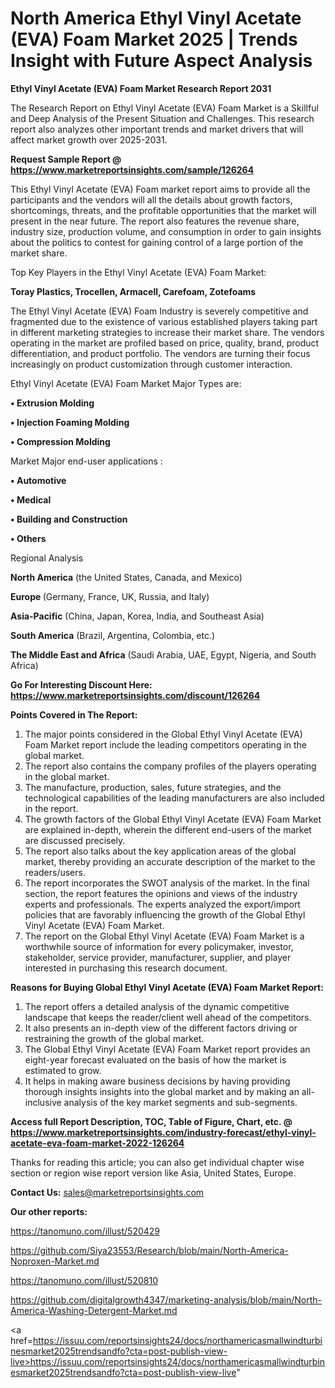 # North America Ethyl Vinyl Acetate (EVA) Foam Market 2025 | Trends Insight with Future Aspect Analysis

<strong>Ethyl Vinyl Acetate (EVA) Foam Market Research Report 2031</strong>

The Research Report on Ethyl Vinyl Acetate (EVA) Foam Market is a Skillful and Deep Analysis of the Present Situation and Challenges. This research report also analyzes other important trends and market drivers that will affect market growth over 2025-2031.

<strong>Request Sample Report @ <a href=https://www.marketreportsinsights.com/sample/126264>https://www.marketreportsinsights.com/sample/126264</a></strong>

This Ethyl Vinyl Acetate (EVA) Foam market report aims to provide all the participants and the vendors will all the details about growth factors, shortcomings, threats, and the profitable opportunities that the market will present in the near future. The report also features the revenue share, industry size, production volume, and consumption in order to gain insights about the politics to contest for gaining control of a large portion of the market share.

Top Key Players in the Ethyl Vinyl Acetate (EVA) Foam Market:

<strong>Toray Plastics, Trocellen, Armacell, Carefoam, Zotefoams</strong>

The Ethyl Vinyl Acetate (EVA) Foam Industry is severely competitive and fragmented due to the existence of various established players taking part in different marketing strategies to increase their market share. The vendors operating in the market are profiled based on price, quality, brand, product differentiation, and product portfolio. The vendors are turning their focus increasingly on product customization through customer interaction.

Ethyl Vinyl Acetate (EVA) Foam Market Major Types are:

<strong>• Extrusion Molding

• Injection Foaming Molding

• Compression Molding</strong>

Market Major end-user applications :

<strong>• Automotive

• Medical

• Building and Construction

• Others</strong>

Regional Analysis

</u><strong><b>North America</b></strong> (the United States, Canada, and Mexico)

<strong><b>Europe </b></strong>(Germany, France, UK, Russia, and Italy)

<strong><b>Asia-Pacific</b></strong> (China, Japan, Korea, India, and Southeast Asia)

<strong><b>South America</b></strong> (Brazil, Argentina, Colombia, etc.)

<strong><b>The Middle East and Africa</b></strong> (Saudi Arabia, UAE, Egypt, Nigeria, and South Africa)

<strong>Go For Interesting Discount Here: <a href=https://www.marketreportsinsights.com/discount/126264>https://www.marketreportsinsights.com/discount/126264</a></strong>

<strong>Points Covered in The Report:</strong>
<ol>
  <li>The major points considered in the Global Ethyl Vinyl Acetate (EVA) Foam Market report include the leading competitors operating in the global market.</li>
  <li>The report also contains the company profiles of the players operating in the global market.</li>
  <li>The manufacture, production, sales, future strategies, and the technological capabilities of the leading manufacturers are also included in the report.</li>
  <li>The growth factors of the Global Ethyl Vinyl Acetate (EVA) Foam Market are explained in-depth, wherein the different end-users of the market are discussed precisely.</li>
  <li>The report also talks about the key application areas of the global market, thereby providing an accurate description of the market to the readers/users.</li>
  <li>The report incorporates the SWOT analysis of the market. In the final section, the report features the opinions and views of the industry experts and professionals. The experts analyzed the export/import policies that are favorably influencing the growth of the Global Ethyl Vinyl Acetate (EVA) Foam Market.</li>
  <li>The report on the Global Ethyl Vinyl Acetate (EVA) Foam Market is a worthwhile source of information for every policymaker, investor, stakeholder, service provider, manufacturer, supplier, and player interested in purchasing this research document.</li>
</ol>
<strong>Reasons for Buying Global Ethyl Vinyl Acetate (EVA) Foam Market Report:</strong>

<ol>
  <li>The report offers a detailed analysis of the dynamic competitive landscape that keeps the reader/client well ahead of the competitors.</li>
  <li>It also presents an in-depth view of the different factors driving or restraining the growth of the global market.</li>
  <li>The Global Ethyl Vinyl Acetate (EVA) Foam Market report provides an eight-year forecast evaluated on the basis of how the market is estimated to grow.</li>
  <li>It helps in making aware business decisions by having providing thorough insights insights into the global market and by making an all-inclusive analysis of the key market segments and sub-segments.</li>
</ol>
<strong>Access full Report Description, TOC, Table of Figure, Chart, etc. @ <a href=https://www.marketreportsinsights.com/industry-forecast/ethyl-vinyl-acetate-eva-foam-market-2022-126264>https://www.marketreportsinsights.com/industry-forecast/ethyl-vinyl-acetate-eva-foam-market-2022-126264</a></strong>


Thanks for reading this article; you can also get individual chapter wise section or region wise report version like Asia, United States, Europe.

<strong>Contact Us:</strong>
sales@marketreportsinsights.com

<strong>Our other reports:</strong>

<a href=https://tanomuno.com/illust/520429>https://tanomuno.com/illust/520429</a>

<a href=https://github.com/Siya23553/Research/blob/main/North-America-Noproxen-Market.md>https://github.com/Siya23553/Research/blob/main/North-America-Noproxen-Market.md</a>

<a href=https://tanomuno.com/illust/520810>https://tanomuno.com/illust/520810</a>

<a href=https://github.com/digitalgrowth4347/marketing-analysis/blob/main/North-America-Washing-Detergent-Market.md>https://github.com/digitalgrowth4347/marketing-analysis/blob/main/North-America-Washing-Detergent-Market.md</a>

<a href=https://issuu.com/reportsinsights24/docs/northamericasmallwindturbinesmarket2025trendsandfo?cta=post-publish-view-live>https://issuu.com/reportsinsights24/docs/northamericasmallwindturbinesmarket2025trendsandfo?cta=post-publish-view-live</a>"
